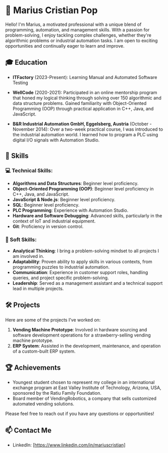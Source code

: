 # 👋 Marius Cristian Pop

Hello! I'm Marius, a motivated professional with a unique blend of programming, automation, and management skills. With a passion for problem-solving, I enjoy tackling complex challenges, whether they're algorithmic problems or industrial automation tasks. I am open to exciting opportunities and continually eager to learn and improve.

## 🎓 Education

- **ITFactory** (2023-Present): Learning Manual and Automated Software Testing

- **WellCode** (2020-2021): Participated in an online mentorship program that honed my logical thinking through solving over 150 algorithmic and data structure problems. Gained familiarity with Object-Oriented Programming (OOP) through practical application in C++, Java, and JavaScript.

- **B&R Industrial Automation GmbH, Eggelsberg, Austria** (October - November 2014): Over a two-week practical course, I was introduced to the industrial automation world. I learned how to program a PLC using digital I/O signals with Automation Studio.

## 💼 Skills

### 💻 Technical Skills:
- **Algorithms and Data Structures**: Beginner level proficiency.
- **Object-Oriented Programming (OOP)**: Beginner level proficiency in C++, Java, and JavaScript.
- **JavaScript & Node.js**: Beginner level proficiency.
- **SQL**: Beginner level proficiency.
- **PLC Programming**: Experience with Automation Studio.
- **Hardware and Software Debugging**: Advanced skills, particularly in the context of IoT and industrial equipment.
- **Git**: Proficiency in version control.

### 🤝 Soft Skills:
- **Analytical Thinking**: I bring a problem-solving mindset to all projects I am involved in.
- **Adaptability**: Proven ability to apply skills in various contexts, from programming puzzles to industrial automation.
- **Communication**: Experience in customer support roles, handling queries, and project specific problem-solving.
- **Leadership**: Served as a management assistant and a technical support lead in multiple projects.

## 🛠 Projects

Here are some of the projects I've worked on:

1. **Vending Machine Prototype**: Involved in hardware sourcing and software development operations for a strawberry-selling vending machine prototype.
2. **ERP System**: Assisted in the development, maintenance, and operation of a custom-built ERP system.

## 🏆 Achievements
- Youngest student chosen to represent my college in an international exchange program at East Valley Institute of Technology, Arizona, USA, sponsored by the Ratiu Family Foundation.
- Board member of VendingRobotics, a company that sells customized automated vending solutions.

Please feel free to reach out if you have any questions or opportunities!

## 📫 Contact Me
- LinkedIn: [https://www.linkedin.com/in/mariuscristian]
